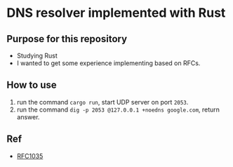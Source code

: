 # DNS resolver implemented with Rust

## Purpose for this repository
- Studying Rust
- I wanted to get some experience implementing based on RFCs.

## How to use
1. run the command `cargo run`, start UDP server on port `2053`.
2. run the command `dig -p 2053 @127.0.0.1 +noedns google.com`, return answer.

## Ref
- [RFC1035](https://datatracker.ietf.org/doc/html/rfc1035)
